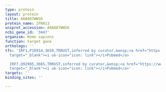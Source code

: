 ```yaml
---
type: protein
layout: protein
title: A0A087WWS6
protein_name: IFNA13
uniprot_accession: A0A087WWS6
ncbi_gene_id: '3447'
organism: Homo sapiens
function: target gene
orthologs: ''
tfs: 'IRF1,P10914,3659,TRRUST,inferred by curator,&ensp;<a href="https://www.ncbi.nlm.nih.gov/pubmed/?term=12077266%5Buid%5D+OR+29087512%5Buid%5D"
  target="_blank"><i uk-icon="icon: link"></i>Pubmed</a>

  IRF7,Q92985,3665,TRRUST,inferred by curator,&ensp;<a href="https://www.ncbi.nlm.nih.gov/pubmed/?term=12077266%5Buid%5D+OR+29087512%5Buid%5D"
  target="_blank"><i uk-icon="icon: link"></i>Pubmed</a>'
targets: ''
binding_sites: ''

---
```

